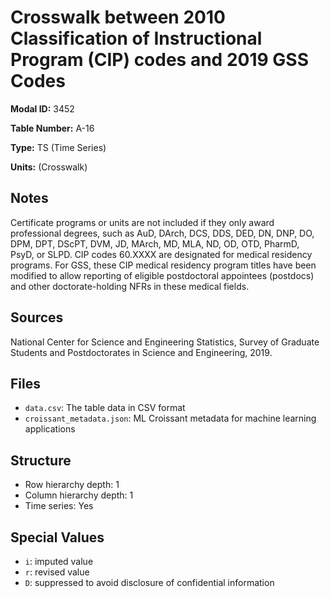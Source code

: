 # Crosswalk between 2010 Classification of Instructional Program (CIP) codes and 2019 GSS Codes

**Modal ID:** 3452

**Table Number:** A-16

**Type:** TS (Time Series)

**Units:** (Crosswalk)

## Notes

Certificate programs or units are not included if they only award professional degrees, such as AuD, DArch, DCS, DDS, DED, DN, DNP, DO, DPM, DPT, DScPT, DVM, JD, MArch, MD, MLA, ND, OD, OTD, PharmD, PsyD, or SLPD. CIP codes 60.XXXX are designated for medical residency programs. For GSS, these CIP medical residency program titles have been modified to allow reporting of eligible postdoctoral appointees (postdocs) and other doctorate-holding NFRs in these medical fields.

## Sources

National Center for Science and Engineering Statistics, Survey of Graduate Students and Postdoctorates in Science and Engineering, 2019.

## Files

- `data.csv`: The table data in CSV format
- `croissant_metadata.json`: ML Croissant metadata for machine learning applications

## Structure

- Row hierarchy depth: 1
- Column hierarchy depth: 1
- Time series: Yes

## Special Values

- `i`: imputed value
- `r`: revised value
- `D`: suppressed to avoid disclosure of confidential information
